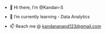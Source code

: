 - 👋 Hi there, I’m @Kandan-S 

- 🌱 I’m currently learning - Data Analytics 
-  📫 Reach me @ kandananand123@gmail.com

<!---
Kandan-S/Kandan-S is a ✨ special ✨ repository because its `README.md` (this file) appears on your GitHub profile.
You can click the Preview link to take a look at your changes.
--->
